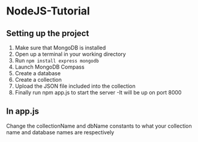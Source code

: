 # NodeJS-Tutorial
## Setting up the project
1. Make sure that MongoDB is installed
2. Open up a terminal in your working directory
3. Run ```npm install express mongodb```
4. Launch MongoDB Compass
5. Create a database 
6. Create a collection
7. Upload the JSON file included into the collection
8. Finally run npm app.js to start the server 
   -It will be up on port 8000

## In app.js
Change the collectionName and dbName constants to what your collection name and database names are respectively
